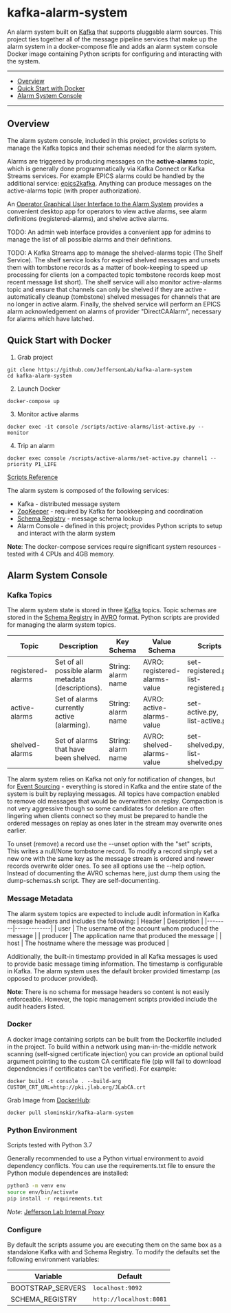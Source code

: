 # kafka-alarm-system
An alarm system built on [Kafka](https://kafka.apache.org/) that supports pluggable alarm sources.  This project ties together all of the message pipeline services that make up the alarm system in a docker-compose file and adds an alarm system console Docker image containing Python scripts for configuring and interacting with the system.

---
- [Overview](https://github.com/JeffersonLab/kafka-alarm-system#overview)
- [Quick Start with Docker](https://github.com/JeffersonLab/kafka-alarm-system#quick-start-with-docker)
- [Alarm System Console](https://github.com/JeffersonLab/kafka-alarm-system#alarm-system-console)
---

## Overview
The alarm system console, included in this project, provides scripts to manage the Kafka topics and their schemas needed for the alarm system. 

Alarms are triggered by producing messages on the __active-alarms__ topic, which is generally done programmatically via Kafka Connect or Kafka Streams services.  For example EPICS alarms could be handled by the additional service: [epics2kafka](https://github.com/JeffersonLab/epics2kafka).  Anything can produce messages on the active-alarms topic (with proper authorization).

An [Operator Graphical User Interface to the Alarm System](https://github.com/JeffersonLab/graphical-alarm-client) provides a convenient desktop app for operators to view active alarms, see alarm definitions (registered-alarms), and shelve active alarms.

TODO: An admin web interface provides a convenient app for admins to manage the list of all possible alarms and their definitions.

TODO: A Kafka Streams app to manage the shelved-alarms topic (The Shelf Service).   The shelf service looks for expired shelved messages and unsets them with tombstone records as a matter of book-keeping to speed up processing for clients (on a compacted topic tombstone records keep most recent message list short).  The shelf service will also monitor active-alarms topic and ensure that channels can only be shelved if they are active - automatically cleanup (tombstone) shelved messages for channels that are no longer in active alarm.  Finally, the shelved service will perform an EPICS alarm acknowledgement on alarms of provider "DirectCAAlarm", necessary for alarms which have latched.

## Quick Start with Docker 
1. Grab project
```
git clone https://github.com/JeffersonLab/kafka-alarm-system
cd kafka-alarm-system
```
2. Launch Docker
```
docker-compose up
```
3. Monitor active alarms
```
docker exec -it console /scripts/active-alarms/list-active.py --monitor
```
4. Trip an alarm  
```
docker exec console /scripts/active-alarms/set-active.py channel1 --priority P1_LIFE
```
[Scripts Reference](https://github.com/JeffersonLab/kafka-alarm-system/wiki/Scripts-Reference)

The alarm system is composed of the following services:
   - Kafka - distributed message system
   - [ZooKeeper](https://zookeeper.apache.org/) - required by Kafka for bookkeeping and coordination
   - [Schema Registry](https://github.com/confluentinc/schema-registry) - message schema lookup
   - Alarm Console - defined in this project; provides Python scripts to setup and interact with the alarm system

**Note**: The docker-compose services require significant system resources - tested with 4 CPUs and 4GB memory.

## Alarm System Console

### Kafka Topics
The alarm system state is stored in three [Kafka](https://kafka.apache.org/) topics.   Topic schemas are stored in the [Schema Registry](https://github.com/confluentinc/schema-registry) in [AVRO](https://avro.apache.org/) format.  Python scripts are provided for managing the alarm system topics.  

| Topic | Description | Key Schema | Value Schema | Scripts |
|-------|-------------|------------|--------------|---------|
| registered-alarms | Set of all possible alarm metadata (descriptions). | String: alarm name | AVRO: registered-alarms-value | set-registered.py, list-registered.py |
| active-alarms | Set of alarms currently active (alarming). | String: alarm name | AVRO: active-alarms-value | set-active.py, list-active.py |
| shelved-alarms | Set of alarms that have been shelved. | String: alarm name | AVRO: shelved-alarms-value | set-shelved.py, list-shelved.py |

The alarm system relies on Kafka not only for notification of changes, but for [Event Sourcing](https://martinfowler.com/eaaDev/EventSourcing.html) - everything is stored in Kafka and the entire state of
the system is built by replaying messages.   All topics have compaction enabled to remove old messages that would be overwritten on replay.  Compaction is not very aggressive though so some candidates for deletion are often lingering when clients connect so they must be prepared to handle the ordered messages on replay as ones later in the stream may overwrite ones earlier.

To unset (remove) a record use the --unset option with the "set" scripts, This writes a null/None tombstone record.  To modify a record simply set a new one with the same key as the message stream is ordered and newer records overwrite older ones.  To see all options use the --help option.  Instead of documenting the AVRO schemas here, just dump them using the dump-schemas.sh script.  They are self-documenting. 

### Message Metadata
The alarm system topics are expected to include audit information in Kafka message headers and includes the following:
| Header | Description |
|--------|-------------|
| user | The username of the account whom produced the message |
| producer | The application name that produced the message |
| host | The hostname where the message was produced |

Additionally, the built-in timestamp provided in all Kafka messages is used to provide basic message timing information.  The timestamp is configurable in Kafka.  The alarm system uses the default broker provided timestamp (as opposed to producer provided).

**Note**: There is no schema for message headers so content is not easily enforceable.  However, the topic management scripts provided include the audit headers listed.

### Docker
A docker image containing scripts can be built from the Dockerfile included in the project.  To build within a network using man-in-the-middle network scanning (self-signed certificate injection) you can provide an optional build argument pointing to the custom CA certificate file (pip will fail to download dependencies if certificates can't be verified).   For example:
```
docker build -t console . --build-arg CUSTOM_CRT_URL=http://pki.jlab.org/JLabCA.crt
```
Grab Image from [DockerHub](https://hub.docker.com/r/slominskir/kafka-alarm-system):
```
docker pull slominskir/kafka-alarm-system
```

### Python Environment
Scripts tested with Python 3.7

Generally recommended to use a Python virtual environment to avoid dependency conflicts.  You can use the requirements.txt file to ensure the Python module dependences are installed:

```bash
python3 -m venv env
source env/bin/activate
pip install -r requirements.txt
```

*Note*: [Jefferson Lab Internal Proxy](https://github.com/JeffersonLab/kafka-alarm-scripts/wiki/JeffersonLabProxy)

### Configure
By default the scripts assume you are executing them on the same box as a standalone Kafka with and Schema Registry.  To modify the defaults set the following environment variables:

| Variable | Default |
|----------|---------|
| BOOTSTRAP_SERVERS | `localhost:9092` |
| SCHEMA_REGISTRY | `http://localhost:8081` |

